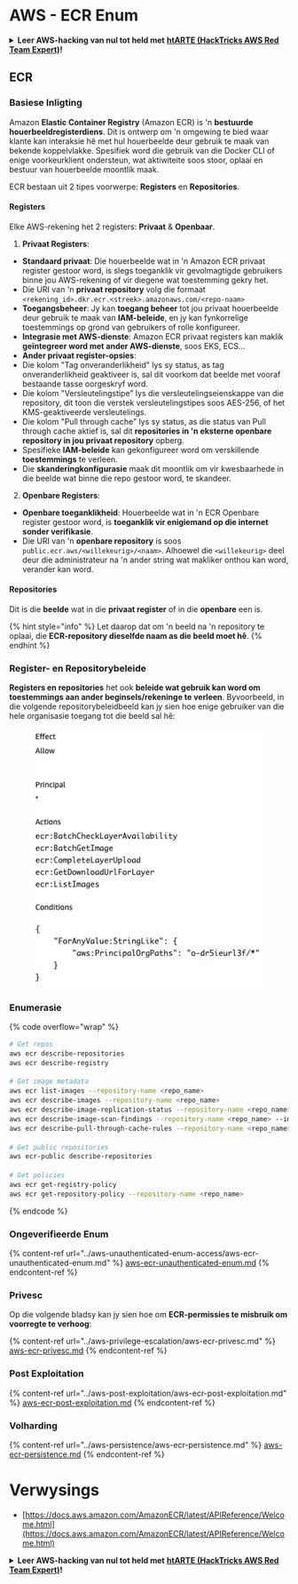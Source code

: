 # AWS - ECR Enum

<details>

<summary><strong>Leer AWS-hacking van nul tot held met</strong> <a href="https://training.hacktricks.xyz/courses/arte"><strong>htARTE (HackTricks AWS Red Team Expert)</strong></a><strong>!</strong></summary>

Ander maniere om HackTricks te ondersteun:

* As jy jou **maatskappy geadverteer wil sien in HackTricks** of **HackTricks in PDF wil aflaai**, kyk na die [**SUBSCRIPTION PLANS**](https://github.com/sponsors/carlospolop)!
* Kry die [**amptelike PEASS & HackTricks swag**](https://peass.creator-spring.com)
* Ontdek [**The PEASS Family**](https://opensea.io/collection/the-peass-family), ons versameling eksklusiewe [**NFTs**](https://opensea.io/collection/the-peass-family)
* **Sluit aan by die** 💬 [**Discord-groep**](https://discord.gg/hRep4RUj7f) of die [**telegram-groep**](https://t.me/peass) of **volg** ons op **Twitter** 🐦 [**@hacktricks_live**](https://twitter.com/hacktricks_live)**.**
* **Deel jou hacking-truuks deur PR's in te dien by die** [**HackTricks**](https://github.com/carlospolop/hacktricks) en [**HackTricks Cloud**](https://github.com/carlospolop/hacktricks-cloud) github-repos.

</details>

## ECR

### Basiese Inligting

Amazon **Elastic Container Registry** (Amazon ECR) is 'n **bestuurde houerbeeldregisterdiens**. Dit is ontwerp om 'n omgewing te bied waar klante kan interaksie hê met hul houerbeelde deur gebruik te maak van bekende koppelvlakke. Spesifiek word die gebruik van die Docker CLI of enige voorkeurklient ondersteun, wat aktiwiteite soos stoor, oplaai en bestuur van houerbeelde moontlik maak.

ECR bestaan uit 2 tipes voorwerpe: **Registers** en **Repositories**.

#### Registers

Elke AWS-rekening het 2 registers: **Privaat** & **Openbaar**.

1. **Privaat Registers**:

* **Standaard privaat**: Die houerbeelde wat in 'n Amazon ECR privaat register gestoor word, is slegs toeganklik vir gevolmagtigde gebruikers binne jou AWS-rekening of vir diegene wat toestemming gekry het.
* Die URI van 'n **privaat repository** volg die formaat `<rekening_id>.dkr.ecr.<streek>.amazonaws.com/<repo-naam>`
* **Toegangsbeheer**: Jy kan **toegang beheer** tot jou privaat houerbeelde deur gebruik te maak van **IAM-beleide**, en jy kan fynkorrelige toestemmings op grond van gebruikers of rolle konfigureer.
* **Integrasie met AWS-dienste**: Amazon ECR privaat registers kan maklik **geïntegreer word met ander AWS-dienste**, soos EKS, ECS...
* **Ander privaat register-opsies**:
* Die kolom "Tag onveranderlikheid" lys sy status, as tag onveranderlikheid geaktiveer is, sal dit voorkom dat beelde met vooraf bestaande tasse oorgeskryf word.
* Die kolom "Versleutelingstipe" lys die versleutelingseienskappe van die repository, dit toon die verstek versleutelingstipes soos AES-256, of het KMS-geaktiveerde versleutelings.
* Die kolom "Pull through cache" lys sy status, as die status van Pull through cache aktief is, sal dit **repositories in 'n eksterne openbare repository in jou privaat repository** opberg.
* Spesifieke **IAM-beleide** kan gekonfigureer word om verskillende **toestemmings** te verleen.
* Die **skanderingkonfigurasie** maak dit moontlik om vir kwesbaarhede in die beelde wat binne die repo gestoor word, te skandeer.

2. **Openbare Registers**:

* **Openbare toeganklikheid**: Houerbeelde wat in 'n ECR Openbare register gestoor word, is **toeganklik vir enigiemand op die internet sonder verifikasie**.
* Die URI van 'n **openbare repository** is soos `public.ecr.aws/<willekeurig>/<naam>`. Alhoewel die `<willekeurig>` deel deur die administrateur na 'n ander string wat makliker onthou kan word, verander kan word.

#### **Repositories**

Dit is die **beelde** wat in die **privaat register** of in die **openbare** een is.

{% hint style="info" %}
Let daarop dat om 'n beeld na 'n repository te oplaai, die **ECR-repository dieselfde naam as die beeld moet hê**.
{% endhint %}

### Register- en Repositorybeleide

**Registers en repositories** het ook **beleide wat gebruik kan word om toestemmings aan ander beginsels/rekeninge te verleen**. Byvoorbeeld, in die volgende repositorybeleidbeeld kan jy sien hoe enige gebruiker van die hele organisasie toegang tot die beeld sal hê:

<figure><img src="../../../.gitbook/assets/image (87).png" alt=""><figcaption></figcaption></figure>

### Enumerasie

{% code overflow="wrap" %}
```bash
# Get repos
aws ecr describe-repositories
aws ecr describe-registry

# Get image metadata
aws ecr list-images --repository-name <repo_name>
aws ecr describe-images --repository-name <repo_name>
aws ecr describe-image-replication-status --repository-name <repo_name> --image-id <image_id>
aws ecr describe-image-scan-findings --repository-name <repo_name> --image-id <image_id>
aws ecr describe-pull-through-cache-rules --repository-name <repo_name> --image-id <image_id>

# Get public repositories
aws ecr-public describe-repositories

# Get policies
aws ecr get-registry-policy
aws ecr get-repository-policy --repository-name <repo_name>
```
{% endcode %}

### Ongeverifieerde Enum

{% content-ref url="../aws-unauthenticated-enum-access/aws-ecr-unauthenticated-enum.md" %}
[aws-ecr-unauthenticated-enum.md](../aws-unauthenticated-enum-access/aws-ecr-unauthenticated-enum.md)
{% endcontent-ref %}

### Privesc

Op die volgende bladsy kan jy sien hoe om **ECR-permissies te misbruik om voorregte te verhoog**:

{% content-ref url="../aws-privilege-escalation/aws-ecr-privesc.md" %}
[aws-ecr-privesc.md](../aws-privilege-escalation/aws-ecr-privesc.md)
{% endcontent-ref %}

### Post Exploitation

{% content-ref url="../aws-post-exploitation/aws-ecr-post-exploitation.md" %}
[aws-ecr-post-exploitation.md](../aws-post-exploitation/aws-ecr-post-exploitation.md)
{% endcontent-ref %}

### Volharding

{% content-ref url="../aws-persistence/aws-ecr-persistence.md" %}
[aws-ecr-persistence.md](../aws-persistence/aws-ecr-persistence.md)
{% endcontent-ref %}

# Verwysings
* [https://docs.aws.amazon.com/AmazonECR/latest/APIReference/Welcome.html](https://docs.aws.amazon.com/AmazonECR/latest/APIReference/Welcome.html)

<details>

<summary><strong>Leer AWS-hacking van nul tot held met</strong> <a href="https://training.hacktricks.xyz/courses/arte"><strong>htARTE (HackTricks AWS Red Team Expert)</strong></a><strong>!</strong></summary>

Ander maniere om HackTricks te ondersteun:

* As jy wil sien dat jou **maatskappy geadverteer word in HackTricks** of **HackTricks aflaai in PDF-formaat**, kyk na die [**SUBSCRIPTION PLANS**](https://github.com/sponsors/carlospolop)!
* Kry die [**amptelike PEASS & HackTricks swag**](https://peass.creator-spring.com)
* Ontdek [**The PEASS Family**](https://opensea.io/collection/the-peass-family), ons versameling eksklusiewe [**NFTs**](https://opensea.io/collection/the-peass-family)
* **Sluit aan by die** 💬 [**Discord-groep**](https://discord.gg/hRep4RUj7f) of die [**telegram-groep**](https://t.me/peass) of **volg** ons op **Twitter** 🐦 [**@hacktricks_live**](https://twitter.com/hacktricks_live)**.**
* **Deel jou hacking-truuks deur PR's in te dien by die** [**HackTricks**](https://github.com/carlospolop/hacktricks) en [**HackTricks Cloud**](https://github.com/carlospolop/hacktricks-cloud) github-repos.

</details>
